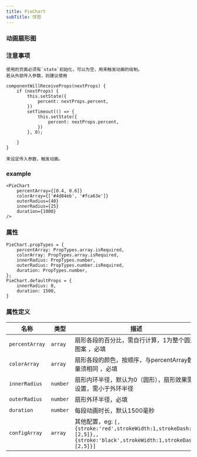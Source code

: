 ```yaml
---
title: PieChart
subTitle: 饼图
---
```


### 动画扇形图
### 注意事项
```warning
使用的页面必须有`state`初始化，可以为空，用来触发动画的绘制。
若从外部传入参数，则建议使用

componentWillReceiveProps(nextProps) {
	if (nextProps) {
		this.setState({
			percent: nextProps.percent,
		})
		setTimeout(() => {
			this.setState({
				percent: nextProps.percent,
			})
		}, 0);

	}
}

来设定传入参数，触发动画。
```

### example
```
<PieChart
	percentArray={[0.4, 0.6]}
	colorArray={['#4d84eb', '#fca63e']}
	outerRadius={40}
	innerRadius={25}
	duration={1000}
/>
```
### 属性
```
PieChart.propTypes = {
	percentArray: PropTypes.array.isRequired,
	colorArray: PropTypes.array.isRequired,
	innerRadius: PropTypes.number,
	outerRadius: PropTypes.number.isRequired,
	duration: PropTypes.number,
};
PieChart.defaultProps = {
	innerRadius: 0,
	duration: 1500,
}
```
### 属性定义

| 名称 | 类型 | 描述 |
|------|------|-------------|
| `percentArray` | `array` | 扇形各段的百分比，需自行计算，1为整个圆形图案 ，必填|
| `colorArray` | `array` | 扇形各段的颜色，按顺序，与percentArray数量须相同 ，必填|
| `innerRadius` | `number` | 扇形内环半径，默认为0（圆形），扇形效果需设置，需小于外环半径|
| `outerRadius` | `number` | 扇形外环半径，必填|
| `duration` | `number` | 每段动画时长，默认1500毫秒 |
| `configArray` | `array` | 其他配置，eg: `[,{stroke:'red',strokeWidth:1,strokeDash:[2,5]},,{stroke:'black',strokeWidth:1,strokeDash:[2,5]}]` |
